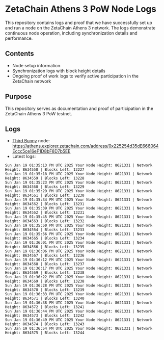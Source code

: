 # ZetaChain Athens 3 PoW Node Logs
This repository contains logs and proof that we have successfully set up and run a node on the ZetaChain Athens 3 network. The logs demonstrate continuous node operation, including synchronization details and performance.

## Contents
- Node setup information
- Synchronization logs with block height details
- Ongoing proof of work logs to verify active participation in the ZetaChain network

## Purpose
This repository serves as documentation and proof of participation in the ZetaChain Athens 3 PoW testnet.

## Logs

- [Third Bunny](https://thirdbunny.xyz/) node: https://athens.explorer.zetachain.com/address/0x225254d35dE666064Eccc5ce16eF1D8bF8D7b5EE
- Latest logs:
```
Sun Jan 19 01:35:13 PM UTC 2025 Your Node Height: 8621331 | Network Height: 8634558 | Blocks Left: 13227
Sun Jan 19 01:35:18 PM UTC 2025 Your Node Height: 8621331 | Network Height: 8634559 | Blocks Left: 13228
Sun Jan 19 01:35:23 PM UTC 2025 Your Node Height: 8621331 | Network Height: 8634560 | Blocks Left: 13229
Sun Jan 19 01:35:29 PM UTC 2025 Your Node Height: 8621331 | Network Height: 8634561 | Blocks Left: 13230
Sun Jan 19 01:35:34 PM UTC 2025 Your Node Height: 8621331 | Network Height: 8634562 | Blocks Left: 13231
Sun Jan 19 01:35:39 PM UTC 2025 Your Node Height: 8621331 | Network Height: 8634562 | Blocks Left: 13231
Sun Jan 19 01:35:45 PM UTC 2025 Your Node Height: 8621331 | Network Height: 8634563 | Blocks Left: 13232
Sun Jan 19 01:35:50 PM UTC 2025 Your Node Height: 8621331 | Network Height: 8634564 | Blocks Left: 13233
Sun Jan 19 01:35:56 PM UTC 2025 Your Node Height: 8621331 | Network Height: 8634565 | Blocks Left: 13234
Sun Jan 19 01:36:01 PM UTC 2025 Your Node Height: 8621331 | Network Height: 8634566 | Blocks Left: 13235
Sun Jan 19 01:36:06 PM UTC 2025 Your Node Height: 8621331 | Network Height: 8634567 | Blocks Left: 13236
Sun Jan 19 01:36:12 PM UTC 2025 Your Node Height: 8621331 | Network Height: 8634568 | Blocks Left: 13237
Sun Jan 19 01:36:17 PM UTC 2025 Your Node Height: 8621331 | Network Height: 8634569 | Blocks Left: 13238
Sun Jan 19 01:36:22 PM UTC 2025 Your Node Height: 8621331 | Network Height: 8634569 | Blocks Left: 13238
Sun Jan 19 01:36:28 PM UTC 2025 Your Node Height: 8621331 | Network Height: 8634570 | Blocks Left: 13239
Sun Jan 19 01:36:33 PM UTC 2025 Your Node Height: 8621331 | Network Height: 8634571 | Blocks Left: 13240
Sun Jan 19 01:36:38 PM UTC 2025 Your Node Height: 8621331 | Network Height: 8634572 | Blocks Left: 13241
Sun Jan 19 01:36:44 PM UTC 2025 Your Node Height: 8621331 | Network Height: 8634573 | Blocks Left: 13242
Sun Jan 19 01:36:49 PM UTC 2025 Your Node Height: 8621331 | Network Height: 8634574 | Blocks Left: 13243
Sun Jan 19 01:36:54 PM UTC 2025 Your Node Height: 8621331 | Network Height: 8634575 | Blocks Left: 13244
```
